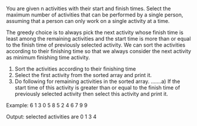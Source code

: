 You are given n activities with their start and finish times. Select the maximum number of activities that can be performed by a single person, assuming that a person can only work on a single activity at a time.

The greedy choice is to always pick the next activity whose finish time is least among the remaining activities and the start time is more than or equal to the finish time of previously selected activity. We can sort the activities according to their finishing time so that we always consider the next activity as minimum finishing time activity.

1) Sort the activities according to their finishing time
2) Select the first activity from the sorted array and print it.
3) Do following for remaining activities in the sorted array.
…….a) If the start time of this activity is greater than or equal to the finish time of previously selected activity then select this activity and print it.

Example:
6
1 3 0 5 8 5
2 4 6 7 9 9

Output:
selected activities are 0 1 3 4
